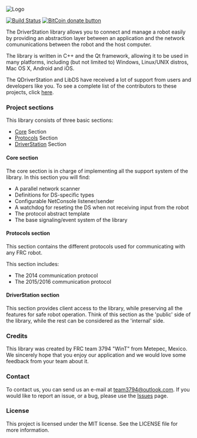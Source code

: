 ![Logo](etc/logo.png)

[![Build Status](https://travis-ci.org/WinT-3794/LibDS.svg?branch=master)](https://travis-ci.org/WinT-3794/LibDS)
[![BitCoin donate button](https://img.shields.io/badge/bitcoin-donate-yellow.svg)](https://blockchain.info/address/1K85yLxjuqUmhkjP839R7C23XFhSxrefMx "Donate once-off to this project using BitCoin")

The DriverStation library allows you to connect and manage a robot easily by providing an abstraction layer between an application and the network comununications between the robot and the host computer.

The library is written in C++ and the Qt framework, allowing it to be used in many platforms, including (but not limited to) Windows, Linux/UNIX distros, Mac OS X, Android and iOS.

The QDriverStation and LibDS have received a lot of support from users and developers like you. To see a complete list of the contributors to these projects, click [here](https://github.com/WinT-3794/QDriverStation/blob/master/CONTRIBUTORS.md).

### Project sections

This library consists of three basic sections:

- [Core](#core-section) Section
- [Protocols](#protocols-section) Section
- [DriverStation](#driverstation-section) Section

#### Core section

The core section is in charge of implementing all the support system of the library. In this section you will find:

- A parallel network scanner
- Definitions for DS-specific types
- Configurable NetConsole listener/sender
- A watchdog for reseting the DS when not receiving input from the robot
- The protocol abstract template
- The base signaling/event system of the library

#### Protocols section

This section contains the different protocols used for communicating with any FRC robot.

This section includes:

- The 2014 communication protocol
- The 2015/2016 communication protocol

#### DriverStation section

This section provides client access to the library, while preserving all the features for safe robot operation. Think of this section as the 'public' side of the library, while the rest can be considered as the 'internal' side.

### Credits

This library was created by FRC team 3794 "WinT" from Metepec, Mexico. We sincerely hope that you enjoy our application and we would love some feedback from your team about it.

### Contact

To contact us, you can send us an e-mail at [team3794@outlook.com](mailto:team3794@outlook). If you would like to report an issue, or a bug, please use the [Issues](https://github.com/wint-3794/qdriverstation/issues) page.

### License

This project is licensed under the MIT license. See the LICENSE file for more information.
